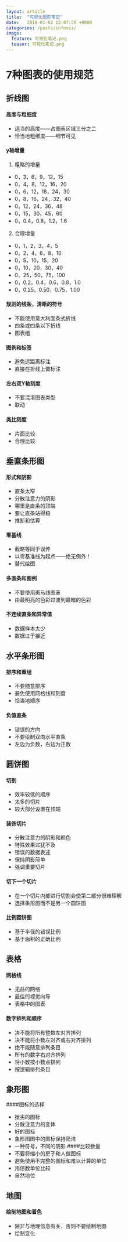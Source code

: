 ```yaml
---  
layout: article  
title:  "可视化图形笔记"  
date:   2018-01-02 22:07:50 +0800  
categories: /posts/infovis/ 
image:
  feature: 可视化笔记.png
  teaser: 可视化笔记.png
---  
```


# 7种图表的使用规范
## 折线图
#### 高度与粗细度
- 适当的高度——占图表区域三分之二
- 恰当地粗细度——细节可见
#### y轴增量
1. 粗略的增量
- 0，3，6，9，12，15
- 0，4，8，12，16，20
- 0，6，12，18，24，30
- 0，8，16，24，32，40
- 0，12，24，36，48
- 0，15，30，45，60
- 0，0.4，0.8，1.2，1.6
2. 合理增量
- 0，1，2，3，4，5
- 0，2，4，6，8，10
- 0，5，10，15，20
- 0，10，20，30，40
- 0，25，50，75，100
- 0，0.2，0.4，0.6，0.8，1.0
- 0，0.25，0.50，0.75，1.00
#### 规则的线条，清晰的符号
- 不能使用意大利面条式折线
- 四条或四条以下折线
- 图表组
#### 图例和标签
- 避免远距离标注
- 直接在折线上做标注
#### 左右双Y轴刻度
- 不要混淆图表类型
- 联动
#### 类比刻度
- 片面比较
- 合理比较
## 垂直条形图
#### 形式和阴影
- 直条太窄
- 分散注意力的阴影
- 哪里是直条的顶端
- 要让直条站得稳
- 推断和估算
#### 零基线
- 截略等同于误传
- 以零基准线为起点——绝无例外！
- 替代绘图
#### 多直条和图例
- 不要使用斑马线图表
- 由最明亮的色彩过渡到最暗的色彩
#### 不连续直条和异常值
- 数据样本太少
- 数据过于接近
## 水平条形图
#### 排序和重组
- 不要随意排序
- 避免使用网格线和刻度
- 恰当地顺序
#### 负值直条
- 错误的方向
- 不要绘制双向水平直条
- 左边为负数，右边为正数
##  圆饼图
#### 切割
- 效率较低的顺序
- 太多的切片
- 较大部分设置在顶端
#### 装饰切片
- 分散注意力的阴影和颜色
- 特殊效果过犹不及
- 错误的数据表述
- 保持阴影简单
- 强调重要切片
#### 切下一个切片
- 在一个切片内部进行切割会使第二部分很难理解
- 选择条形图而不是另一个圆饼图
#### 比例圆饼图
- 基于半径的错误比例
- 基于面积的正确比例
## 表格
#### 网格线
- 无益的网络
- 最佳的视觉向导
- 表格中的图表
#### 数字排列和顺序
- 决不能将所有整数左对齐排列
- 决不能将小数左对齐或右对齐排列
- 绝不能随意排列条目
- 所有的数字右对齐排列
- 将小数按小数点排列
- 按逻辑排列条目
## 象形图
####图标的选择
- 挫劣的图标
- 分散注意力的变体
- 好的图标
- 象形图图中的图标保持简洁
- 一种符号，不同的阴影
####比较数量
- 不要将缩小的房子和人做图标
- 避免使用不完整的图标和难以计算的单位
- 用倍数单位比较
- 自然地位
## 地图
#### 绘制地图和着色
- 除非与地理信息有关，否则不要绘制地图
- 绘制变化
